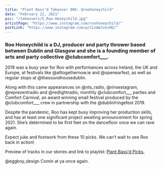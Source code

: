 ```yaml
---
title: "Plant Bass’d Takeover 005: @roohoneychild"
date: "February 22, 2021"
pic: "/takeovers/5_Roo-Honeychild.jpg"
artistPage: "https://www.instagram.com/roohoneychild/"
postLink: "https://www.instagram.com/p/CLnAmJvncHQ/"
---
```


### Roo Honeychild is a DJ, producer and party thrower based between Dublin and Glasgow and she is a founding member of arts and party collective @clubcomfort\_\_\_.

2019 was a busy year for Roo with performances across Ireland, the UK and Europe, at festivals like @alltogethernow.ie and @openearfest, as well as regular stops at @thesoundhousedublin.

Along with this came appearances on @nts_radio, @rinsestagram, @reprezentradio and @redlightradio, monthly @clubcomfort\_\_\_ parties and Comfort Carnival, an award winning small festival produced by the @clubcomfort\_\_\_ crew in partnership with the @dublinfringefest 2019.

Despite the pandemic, Roo has kept busy improving her production skills, and has at least one significant project awaiting announcement for spring 2021. She’s determined to be first feet on the dancefloor once we can rave again.

Expect juke and footwork from these 10 picks. We can’t wait to see Roo back in action!

Preview of tracks in our stories and link to playlist: [Plant Bass'd Picks.]("https://open.spotify.com/playlist/5skAgzUfGmZLwrOPNLnGVf?si=b744c3ef583c4c4e")

@eggboy_design Comin at ya once again.
